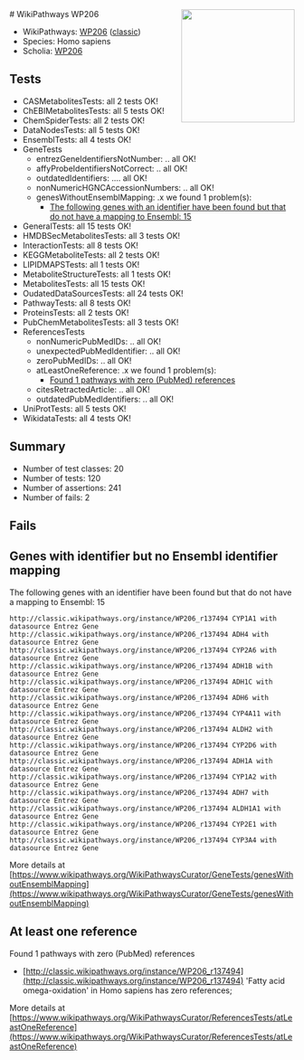 <img style="float: right; width: 200px" src="https://upload.wikimedia.org/wikipedia/commons/thumb/8/83/Wplogo_with_text_500.png/640px-Wplogo_with_text_500.png" />
# WikiPathways WP206

* WikiPathways: [WP206](https://wikipathways.org/pathways/WP206) ([classic](https://classic.wikipathways.org/instance/WP206))
* Species: Homo sapiens
* Scholia: [WP206](https://scholia.toolforge.org/wikipathways/WP206)
## Tests
* CASMetabolitesTests: all 2 tests OK!
* ChEBIMetabolitesTests: all 5 tests OK!
* ChemSpiderTests: all 2 tests OK!
* DataNodesTests: all 5 tests OK!
* EnsemblTests: all 4 tests OK!
* GeneTests
    * entrezGeneIdentifiersNotNumber: .. all OK!
    * affyProbeIdentifiersNotCorrect: .. all OK!
    * outdatedIdentifiers: .... all OK!
    * nonNumericHGNCAccessionNumbers: .. all OK!
    * genesWithoutEnsemblMapping: .x we found 1 problem(s):
        * [The following genes with an identifier have been found but that do not have a mapping to Ensembl: 15](#c4e54312)
* GeneralTests: all 15 tests OK!
* HMDBSecMetabolitesTests: all 3 tests OK!
* InteractionTests: all 8 tests OK!
* KEGGMetaboliteTests: all 2 tests OK!
* LIPIDMAPSTests: all 1 tests OK!
* MetaboliteStructureTests: all 1 tests OK!
* MetabolitesTests: all 15 tests OK!
* OudatedDataSourcesTests: all 24 tests OK!
* PathwayTests: all 8 tests OK!
* ProteinsTests: all 2 tests OK!
* PubChemMetabolitesTests: all 3 tests OK!
* ReferencesTests
    * nonNumericPubMedIDs: .. all OK!
    * unexpectedPubMedIdentifier: .. all OK!
    * zeroPubMedIDs: .. all OK!
    * atLeastOneReference: .x we found 1 problem(s):
        * [Found 1 pathways with zero (PubMed) references](#d0a459f0)
    * citesRetractedArticle: .. all OK!
    * outdatedPubMedIdentifiers: .. all OK!
* UniProtTests: all 5 tests OK!
* WikidataTests: all 4 tests OK!


## Summary

* Number of test classes: 20
* Number of tests: 120
* Number of assertions: 241
* Number of fails: 2

## Fails

<a name="c4e54312" />

## Genes with identifier but no Ensembl identifier mapping

The following genes with an identifier have been found but that do not have a mapping to Ensembl: 15
```
http://classic.wikipathways.org/instance/WP206_r137494 CYP1A1 with datasource Entrez Gene
http://classic.wikipathways.org/instance/WP206_r137494 ADH4 with datasource Entrez Gene
http://classic.wikipathways.org/instance/WP206_r137494 CYP2A6 with datasource Entrez Gene
http://classic.wikipathways.org/instance/WP206_r137494 ADH1B with datasource Entrez Gene
http://classic.wikipathways.org/instance/WP206_r137494 ADH1C with datasource Entrez Gene
http://classic.wikipathways.org/instance/WP206_r137494 ADH6 with datasource Entrez Gene
http://classic.wikipathways.org/instance/WP206_r137494 CYP4A11 with datasource Entrez Gene
http://classic.wikipathways.org/instance/WP206_r137494 ALDH2 with datasource Entrez Gene
http://classic.wikipathways.org/instance/WP206_r137494 CYP2D6 with datasource Entrez Gene
http://classic.wikipathways.org/instance/WP206_r137494 ADH1A with datasource Entrez Gene
http://classic.wikipathways.org/instance/WP206_r137494 CYP1A2 with datasource Entrez Gene
http://classic.wikipathways.org/instance/WP206_r137494 ADH7 with datasource Entrez Gene
http://classic.wikipathways.org/instance/WP206_r137494 ALDH1A1 with datasource Entrez Gene
http://classic.wikipathways.org/instance/WP206_r137494 CYP2E1 with datasource Entrez Gene
http://classic.wikipathways.org/instance/WP206_r137494 CYP3A4 with datasource Entrez Gene
```

More details at [https://www.wikipathways.org/WikiPathwaysCurator/GeneTests/genesWithoutEnsemblMapping](https://www.wikipathways.org/WikiPathwaysCurator/GeneTests/genesWithoutEnsemblMapping)

<a name="d0a459f0" />

## At least one reference

Found 1 pathways with zero (PubMed) references

* [http://classic.wikipathways.org/instance/WP206_r137494](http://classic.wikipathways.org/instance/WP206_r137494) 'Fatty acid omega-oxidation' in Homo sapiens has zero references; 


More details at [https://www.wikipathways.org/WikiPathwaysCurator/ReferencesTests/atLeastOneReference](https://www.wikipathways.org/WikiPathwaysCurator/ReferencesTests/atLeastOneReference)

